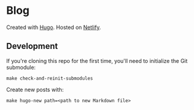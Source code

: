 # Blog

Created with [Hugo](https://gohugo.io/). Hosted on [Netlify](https://www.netlify.com/).

## Development

If you're cloning this repo for the first time, you'll need to initialize the Git submodule:

```
make check-and-reinit-submodules
```

Create new posts with:

```
make hugo-new path=<path to new Markdown file>
```
